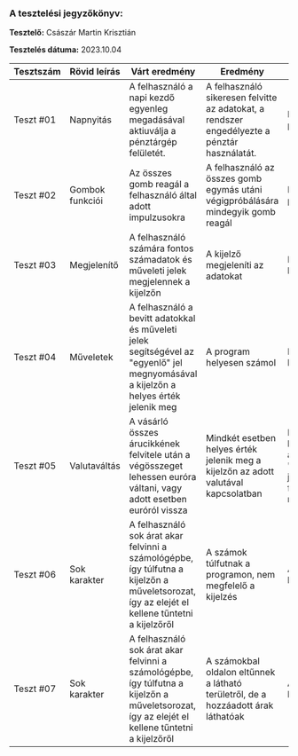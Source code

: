 ### A tesztelési jegyzőkönyv:

**Tesztelő:** Császár Martin Krisztián

**Tesztelés dátuma:** 2023.10.04

Tesztszám | Rövid leírás | Várt eredmény | Eredmény | Megjegyzés
----------|--------------|---------------|----------|-----------
Teszt #01 | Napnyitás | A felhasználó a napi kezdő egyenleg megadásával aktiuválja a pénztárgép felületét.  | A felhasználó sikeresen felvitte az adatokat, a rendszer engedélyezte a pénztár használatát. | Nem találtam problémát.
Teszt #02 | Gombok funkciói | Az összes gomb reagál a felhasználó által adott impulzusokra  | A felhasználó az összes gomb egymás utáni végigpróbálására mindegyik gomb reagál | Nem találtam problémát
Teszt #03 | Megjelenítő | A felhasználó számára fontos számadatok és műveleti jelek megjelennek a kijelzőn | A kijelző megjeleníti az adatokat | Nem találtam hibát
Teszt #04 | Műveletek | A felhasználó a bevitt adatokkal és műveleti jelek segítségével az "egyenlő" jel megnyomásával a kijelzőn a helyes érték jelenik meg | A program helyesen számol | Nem találtam hibát
Teszt #05 | Valutaváltás | A vásárló összes árucikkének felvitele után a végösszeget lehessen euróra váltani, vagy adott esetben euróról vissza | Mindkét esetben helyes érték jelenik meg a kijelzőn az adott valutával kapcsolatban | Mindenképpen be kell vinni az adatot az "egyenlő" jellel, hogy e-funkció működjön 
Teszt #06 | Sok karakter | A felhasználó sok árat akar felvinni a számológépbe, így túlfutna a kijelzőn a műveletsorozat, így az elejét el kellene tűntetni a kijelzőről | A számok túlfutnak a programon, nem megfelelő a kijelzés | A teszt során hibát találtam
Teszt #07 | Sok karakter | A felhasználó sok árat akar felvinni a számológépbe, így túlfutna a kijelzőn a műveletsorozat, így az elejét el kellene tűntetni a kijelzőről | A számokbal oldalon eltűnnek a látható területről, de a hozzáadott árak láthatóak| A hibát kijavítottam
